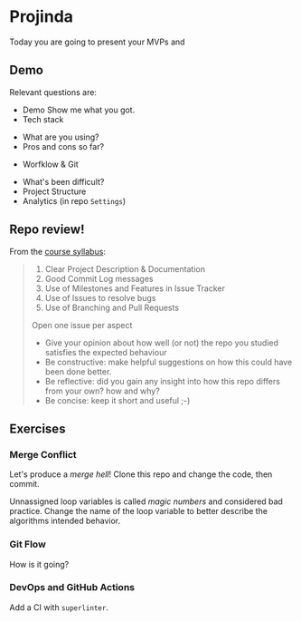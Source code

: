 # Projinda
Today you are going to present your MVPs and 

## Demo
Relevant questions are:

* Demo
Show me what you got.
* Tech stack
- What are you using?
- Pros and cons so far?
* Worfklow & Git
- What's been difficult?
- Project Structure
- Analytics (in repo `Settings`)

## Repo review!
From the [course syllabus](https://canvas.kth.se/courses/31105/assignments/205196):

> 1. Clear Project Description & Documentation
> 2. Good Commit Log messages
> 3. Use of Milestones and Features in Issue Tracker
> 4. Use of Issues to resolve bugs
> 5. Use of Branching and Pull Requests
>
> Open one issue per aspect
> * Give your opinion about how well (or not) the repo you studied satisfies the expected behaviour
> * Be constructive: make helpful suggestions on how this could have been done better.
> * Be reflective: did you gain any insight into how this repo differs from your own? how and why?
> * Be concise: keep it short and useful ;-)


## Exercises

### Merge Conflict
Let's produce a *merge hell*! Clone this repo and change the code, then commit. 

Unnassigned loop variables is called *magic numbers* and considered bad practice. Change the name of the loop variable to better describe the algorithms intended behavior. 

### Git Flow
How is it going?

### DevOps and GitHub Actions
Add a CI with `superlinter`.
